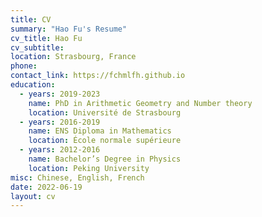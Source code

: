 ```yaml
---
title: CV
summary: "Hao Fu's Resume"
cv_title: Hao Fu
cv_subtitle: 
location: Strasbourg, France
phone: 
contact_link: https://fchmlfh.github.io
education:
  - years: 2019-2023
    name: PhD in Arithmetic Geometry and Number theory
    location: Université de Strasbourg
  - years: 2016-2019
    name: ENS Diploma in Mathematics
    location: École normale supérieure
  - years: 2012-2016
    name: Bachelor’s Degree in Physics
    location: Peking University
misc: Chinese, English, French
date: 2022-06-19
layout: cv
---
```

